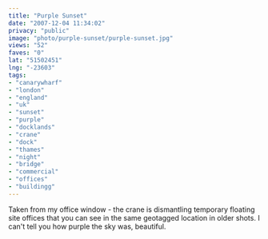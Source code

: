 ```yaml
---
title: "Purple Sunset"
date: "2007-12-04 11:34:02"
privacy: "public"
image: "photo/purple-sunset/purple-sunset.jpg"
views: "52"
faves: "0"
lat: "51502451"
lng: "-23603"
tags:
- "canarywharf"
- "london"
- "england"
- "uk"
- "sunset"
- "purple"
- "docklands"
- "crane"
- "dock"
- "thames"
- "night"
- "bridge"
- "commercial"
- "offices"
- "buildingg"
---
```

Taken from my office window - the crane is dismantling temporary floating site offices that you can see in the same geotagged location in older shots. I can't tell you how purple the sky was, beautiful.
